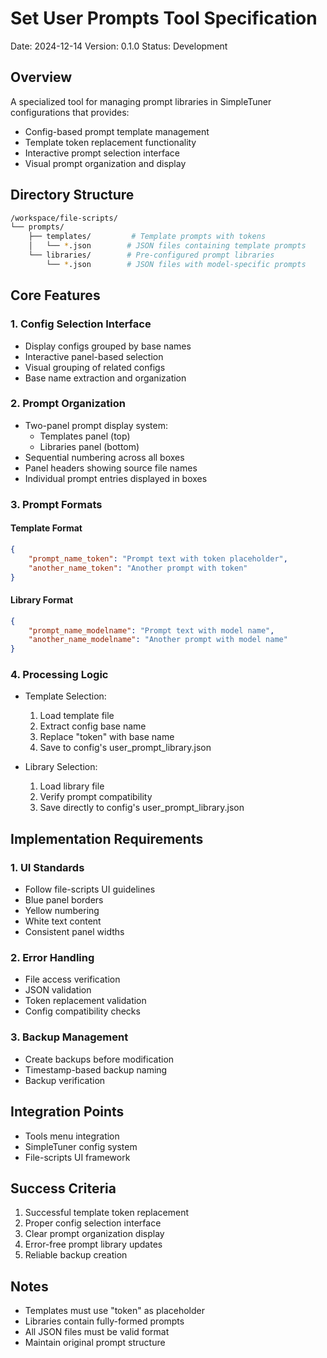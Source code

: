 # Set User Prompts Tool Specification
Date: 2024-12-14
Version: 0.1.0
Status: Development

## Overview
A specialized tool for managing prompt libraries in SimpleTuner configurations that provides:
- Config-based prompt template management
- Template token replacement functionality
- Interactive prompt selection interface
- Visual prompt organization and display

## Directory Structure
```bash
/workspace/file-scripts/
└── prompts/
    ├── templates/         # Template prompts with tokens
    │   └── *.json        # JSON files containing template prompts
    └── libraries/        # Pre-configured prompt libraries
        └── *.json        # JSON files with model-specific prompts
```

## Core Features

### 1. Config Selection Interface
- Display configs grouped by base names
- Interactive panel-based selection
- Visual grouping of related configs
- Base name extraction and organization

### 2. Prompt Organization
- Two-panel prompt display system:
  - Templates panel (top)
  - Libraries panel (bottom)
- Sequential numbering across all boxes
- Panel headers showing source file names
- Individual prompt entries displayed in boxes

### 3. Prompt Formats

#### Template Format
```json
{
    "prompt_name_token": "Prompt text with token placeholder",
    "another_name_token": "Another prompt with token"
}
```

#### Library Format
```json
{
    "prompt_name_modelname": "Prompt text with model name",
    "another_name_modelname": "Another prompt with model name"
}
```

### 4. Processing Logic
- Template Selection:
  1. Load template file
  2. Extract config base name
  3. Replace "token" with base name
  4. Save to config's user_prompt_library.json

- Library Selection:
  1. Load library file
  2. Verify prompt compatibility
  3. Save directly to config's user_prompt_library.json

## Implementation Requirements

### 1. UI Standards
- Follow file-scripts UI guidelines
- Blue panel borders
- Yellow numbering
- White text content
- Consistent panel widths

### 2. Error Handling
- File access verification
- JSON validation
- Token replacement validation
- Config compatibility checks

### 3. Backup Management
- Create backups before modification
- Timestamp-based backup naming
- Backup verification

## Integration Points
- Tools menu integration
- SimpleTuner config system
- File-scripts UI framework

## Success Criteria
1. Successful template token replacement
2. Proper config selection interface
3. Clear prompt organization display
4. Error-free prompt library updates
5. Reliable backup creation

## Notes
- Templates must use "token" as placeholder
- Libraries contain fully-formed prompts
- All JSON files must be valid format
- Maintain original prompt structure